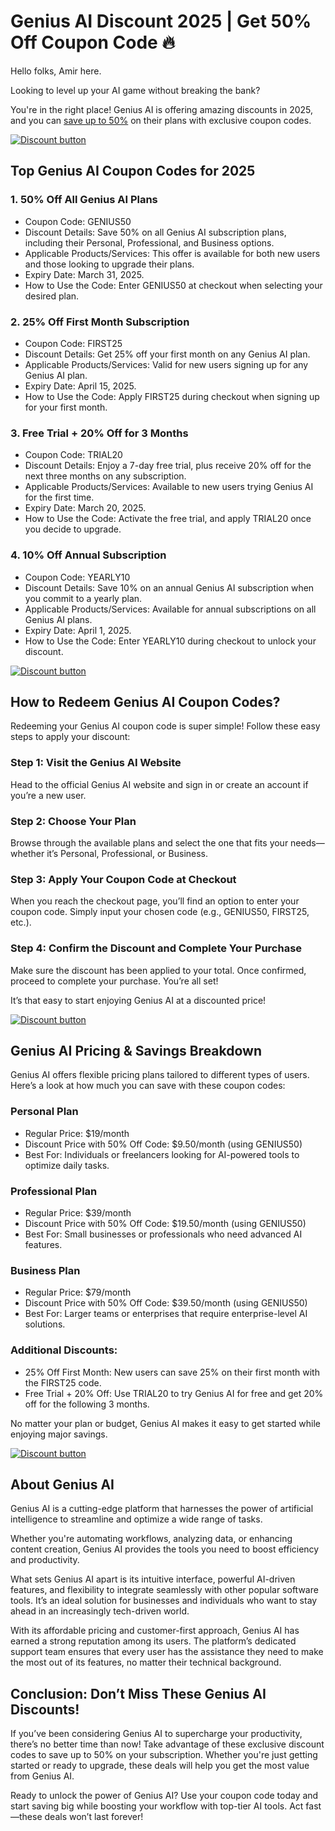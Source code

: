 # Genius AI Discount 2025 | Get 50% Off Coupon Code 🔥

Hello folks, Amir here.

Looking to level up your AI game without breaking the bank?

You're in the right place! Genius AI is offering amazing discounts in 2025, and you can [save up to 50%](https://genius.ai?fpr=shadow) on their plans with exclusive coupon codes.

[![Discount button](https://github.com/user-attachments/assets/74dbea3c-477d-4908-a1be-bab90b4f550f)](https://genius.ai?fpr=shadow)

## Top Genius AI Coupon Codes for 2025

### 1. 50% Off All Genius AI Plans

* Coupon Code: GENIUS50
* Discount Details: Save 50% on all Genius AI subscription plans, including their Personal, Professional, and Business options.
* Applicable Products/Services: This offer is available for both new users and those looking to upgrade their plans.
* Expiry Date: March 31, 2025.
* How to Use the Code: Enter GENIUS50 at checkout when selecting your desired plan.

### 2. 25% Off First Month Subscription

* Coupon Code: FIRST25
* Discount Details: Get 25% off your first month on any Genius AI plan.
* Applicable Products/Services: Valid for new users signing up for any Genius AI plan.
* Expiry Date: April 15, 2025.
* How to Use the Code: Apply FIRST25 during checkout when signing up for your first month.

### 3. Free Trial + 20% Off for 3 Months

* Coupon Code: TRIAL20
* Discount Details: Enjoy a 7-day free trial, plus receive 20% off for the next three months on any subscription.
* Applicable Products/Services: Available to new users trying Genius AI for the first time.
* Expiry Date: March 20, 2025.
* How to Use the Code: Activate the free trial, and apply TRIAL20 once you decide to upgrade.

### 4. 10% Off Annual Subscription

* Coupon Code: YEARLY10
* Discount Details: Save 10% on an annual Genius AI subscription when you commit to a yearly plan.
* Applicable Products/Services: Available for annual subscriptions on all Genius AI plans.
* Expiry Date: April 1, 2025.
* How to Use the Code: Enter YEARLY10 during checkout to unlock your discount.

[![Discount button](https://github.com/user-attachments/assets/74dbea3c-477d-4908-a1be-bab90b4f550f)](https://genius.ai?fpr=shadow)

## How to Redeem Genius AI Coupon Codes?

Redeeming your Genius AI coupon code is super simple! Follow these easy steps to apply your discount:

### Step 1: Visit the Genius AI Website

Head to the official Genius AI website and sign in or create an account if you’re a new user.

### Step 2: Choose Your Plan

Browse through the available plans and select the one that fits your needs—whether it’s Personal, Professional, or Business.

### Step 3: Apply Your Coupon Code at Checkout

When you reach the checkout page, you’ll find an option to enter your coupon code. Simply input your chosen code (e.g., GENIUS50, FIRST25, etc.).

### Step 4: Confirm the Discount and Complete Your Purchase

Make sure the discount has been applied to your total. Once confirmed, proceed to complete your purchase. You’re all set!

It’s that easy to start enjoying Genius AI at a discounted price!

[![Discount button](https://github.com/user-attachments/assets/74dbea3c-477d-4908-a1be-bab90b4f550f)](https://genius.ai?fpr=shadow)

## Genius AI Pricing & Savings Breakdown

Genius AI offers flexible pricing plans tailored to different types of users. Here’s a look at how much you can save with these coupon codes:

### Personal Plan

* Regular Price: $19/month
* Discount Price with 50% Off Code: $9.50/month (using GENIUS50)
* Best For: Individuals or freelancers looking for AI-powered tools to optimize daily tasks.

### Professional Plan

* Regular Price: $39/month
* Discount Price with 50% Off Code: $19.50/month (using GENIUS50)
* Best For: Small businesses or professionals who need advanced AI features.

### Business Plan

* Regular Price: $79/month
* Discount Price with 50% Off Code: $39.50/month (using GENIUS50)
* Best For: Larger teams or enterprises that require enterprise-level AI solutions.

### Additional Discounts:

* 25% Off First Month: New users can save 25% on their first month with the FIRST25 code.
* Free Trial + 20% Off: Use TRIAL20 to try Genius AI for free and get 20% off for the following 3 months.

No matter your plan or budget, Genius AI makes it easy to get started while enjoying major savings.

[![Discount button](https://github.com/user-attachments/assets/74dbea3c-477d-4908-a1be-bab90b4f550f)](https://genius.ai?fpr=shadow)

## About Genius AI

Genius AI is a cutting-edge platform that harnesses the power of artificial intelligence to streamline and optimize a wide range of tasks.

Whether you're automating workflows, analyzing data, or enhancing content creation, Genius AI provides the tools you need to boost efficiency and productivity.

What sets Genius AI apart is its intuitive interface, powerful AI-driven features, and flexibility to integrate seamlessly with other popular software tools. It’s an ideal solution for businesses and individuals who want to stay ahead in an increasingly tech-driven world.

With its affordable pricing and customer-first approach, Genius AI has earned a strong reputation among its users. The platform’s dedicated support team ensures that every user has the assistance they need to make the most out of its features, no matter their technical background.

## Conclusion: Don’t Miss These Genius AI Discounts!

If you’ve been considering Genius AI to supercharge your productivity, there’s no better time than now! Take advantage of these exclusive discount codes to save up to 50% on your subscription. Whether you're just getting started or ready to upgrade, these deals will help you get the most value from Genius AI.

Ready to unlock the power of Genius AI? Use your coupon code today and start saving big while boosting your workflow with top-tier AI tools. Act fast—these deals won’t last forever!

